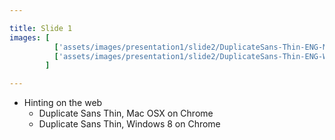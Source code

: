 ```yaml
---

title: Slide 1
images: [
          ['assets/images/presentation1/slide2/DuplicateSans-Thin-ENG-Mac_Chrome-24.png', 'full'],
          ['assets/images/presentation1/slide2/DuplicateSans-Thin-ENG-Win8_IE11-24.png', 'full']
        ]

---
```


- Hinting on the web
    - Duplicate Sans Thin, Mac OSX on Chrome
    - Duplicate Sans Thin, Windows 8 on Chrome